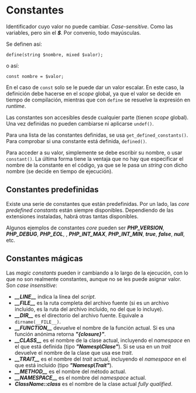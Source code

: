 # Constantes

Identificador cuyo valor no puede cambiar. *Case-sensitive*. Como las variables, pero sin el ***$***. Por convenio, todo mayúsculas.

Se definen así:

```
define(string $nombre, mixed $valor);
```

o así:

```
const nombre = $valor;
```

En el caso de `const` solo se le puede dar un valor escalar. En este caso, la definición debe hacerse en el *scope* global, ya que el valor se decide en tiempo de compilación, mientras que con `define` se resuelve la expresión en *runtime*.

Las constantes son accesibles desde cualquier parte (tienen *scope* global). Una vez definidas no pueden cambiarse ni aplicarse `undef()`.

Para una lista de las constantes definidas, se usa `get_defined_constants()`. Para comprobar si una constante está definida, `defined()`.

Para acceder a su valor, simplemente se debe escribir su nombre, o usar `constant()`. La última forma tiene la ventaja que no hay que especificar el nombre de la constante en el código, ya que se le pasa un *string* con dicho nombre (se decide en tiempo de ejecución).

## Constantes predefinidas

Existe una serie de constantes que están predefinidas. Por un lado, las *core predefined constants* están siempre disponibles. Dependiendo de las extensiones instaladas, habrá otras tantas disponibles.

Algunos ejemplos de constantes *core* pueden ser ***PHP_VERSION***, ***PHP_DEBUG***, ***PHP_EOL***, , ***PHP_INT_MAX***, ***PHP_INT_MIN***, ***true***, ***false***, ***null***, etc.

## Constantes mágicas

Las *magic constants* pueden ir cambiando a lo largo de la ejecución, con lo que no son realmente constantes, aunque no se les puede asignar valor. Son *case insensitive*:

- ***\_\_LINE__*** indica la línea del *script*.
- ***\_\_FILE__*** es la ruta completa del archivo fuente (si es un archivo incluido, es la ruta del archivo incluido, no del que lo incluye).
- ***\_\_DIR__*** es el directorio del archivo fuente. Equivale a `dirname(__FILE__)`.
- ***\_\_FUNCTION__*** devuelve el nombre de la función actual. Si es una función anónima retorna ***\"{closure}\"***.
- ***\_\_CLASS__*** es el nombre de la clase actual, incluyendo el *namespace* en el que está definida (tipo ***\"Namesp\\Clase\"***). Si se usa en un *trait* devuelve el nombre de la clase que usa ese *trait*.
- ***\_\_TRAIT__*** es el nombre del *trait* actual, incluyendo el *namespace* en el que está incluido (tipo ***\"Namesp\\Trait\"***).
- ***\_\_METHOD__*** es el nombre del método actual.
- ***\_\_NAMESPACE__*** es el nombre del *namespace* actual.
- ***ClassName::class*** es el nombre de la clase actual *fully qualified*.
